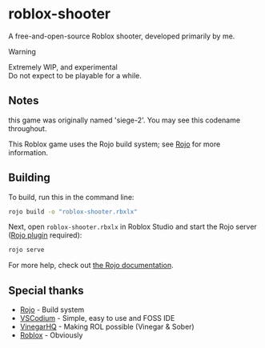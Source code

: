 # roblox-shooter
A free-and-open-source Roblox shooter, developed primarily by me.

> [!WARNING]  
> Extremely WIP, and experimental  
> Do not expect to be playable for a while.

## Notes
this game was originally named 'siege-2'. You may see this codename throughout.

This Roblox game uses the Rojo build system; see [Rojo](https://github.com/rojo-rbx/rojo) for more information.

## Building
To build, run this in the command line:

```bash
rojo build -o "roblox-shooter.rbxlx"
```

Next, open `roblox-shooter.rbxlx` in Roblox Studio and start the Rojo server ([Rojo plugin](https://create.roblox.com/store/asset/13916111004/Rojo) required):

```bash
rojo serve
```

For more help, check out [the Rojo documentation](https://rojo.space/docs).

## Special thanks
- [Rojo](https://rojo.space/docs) - Build system  
- [VSCodium](https://vscodium.com/) - Simple, easy to use and FOSS IDE
- [VinegarHQ](https://vinegarhq.org) - Making ROL possible (Vinegar & Sober) 
- [Roblox](https://www.roblox.com) - Obviously  